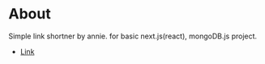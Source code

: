 # About

Simple link shortner by annie. for basic next.js(react), mongoDB.js project.
- [Link](https://limk.vercel.app)
